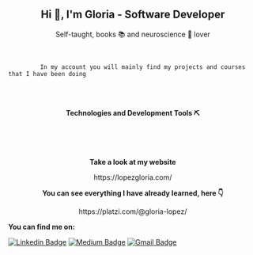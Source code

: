 <h2 align='center'> Hi 👋, I'm Gloria - Software Developer</h2>

<p align='center'> Self-taught, books 📚 and neuroscience 🧠 lover</p> <br>
    
```
         In my account you will mainly find my projects and courses that I have been doing 
 ```
   <br>
  <br>
<p align='center'> <strong>Technologies and Development Tools ⛏</strong> </p> 
<p align='center'>
 <img src="https://img.shields.io/badge/-Python-black?style=flat-square&logo=Python" alt=""> 
  <img src="https://img.shields.io/badge/%20AWS-232F3E?style=flat-square&logo=amazon-aws" alt="">
 <img src="https://img.shields.io/badge/-Docker-black?style=flat-square&logo=docker" alt="">
   <img src="https://img.shields.io/badge/-Django-green?style=flat-square&logo=django" alt="">
<img src="https://img.shields.io/badge/Mysql-9cf?style=flat-square&logo=mysql" alt="">  
 <img src="https://img.shields.io/badge/MongoDB-yellowgreen?style=flat-square&logo=mongoDB" alt="">
    <img src="https://img.shields.io/badge/Nodejs-black?style=flat-square&logo=Node.js" alt="">
    <img src="https://img.shields.io/badge/-PostgreSQL-336791?style=flat-square&logo=postgresql" alt="">
    <img src="https://img.shields.io/badge/rubyonrails-red?style=flat-square&logo=ruby" alt="">
     <img src="https://img.shields.io/badge/Linux-black?style=flat-square&logo=linux" alt="">
 </p>  <br>
 <p align='center'> <strong> Take a look at my website </strong></p>
 <p align='center'><samll>https://lopezgloria.com/</small></p> 

<p align='center'> <strong> You can see everything I have already learned, here 👇</strong></p>
   <p align='center'>  https://platzi.com/@gloria-lopez/</p>

<p ><strong> You can find me on:</strong></p>
 
 
[![Linkedin Badge](https://img.shields.io/badge/-LinkdIn-blue?style=flat-square&logo=Linkedin&logoColor=white&link=https://medium.com/@soyglorialopez)](https://medium.com/@soyglorialopez)
[![Medium Badge](https://img.shields.io/badge/-Medium-03a57a?style=flat-square&labelColor=000000&logo=Medium&link=https://medium.com/@soyglorialopez)](https://medium.com/@soyglorialopez)
[![Gmail Badge](https://img.shields.io/badge/-Gmail-c14438?style=flat-square&logo=Gmail&logoColor=white&link=mailto:glorialopez.gelm@gmail.com)](mailto:glorialopez.gelm@gmail.com)
 
